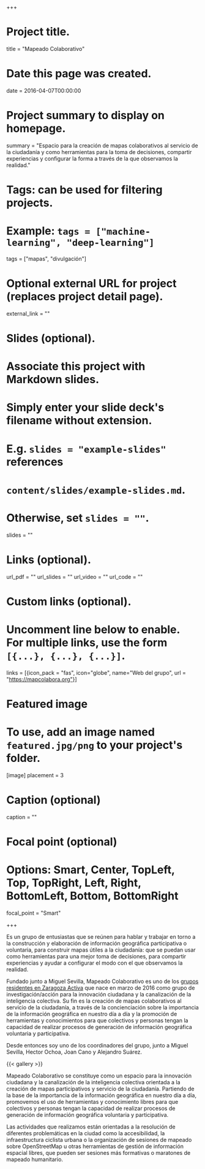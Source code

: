 +++
# Project title.
title = "Mapeado Colaborativo"

# Date this page was created.
date = 2016-04-07T00:00:00

# Project summary to display on homepage.
summary = "Espacio para la creación de mapas colaborativos al servicio de la ciudadanía y como herramientas para la toma de decisiones, compartir experiencias y configurar la forma a través de la que observamos la realidad."

# Tags: can be used for filtering projects.
# Example: `tags = ["machine-learning", "deep-learning"]`
tags = ["mapas", "divulgación"]

# Optional external URL for project (replaces project detail page).
external_link = ""

# Slides (optional).
#   Associate this project with Markdown slides.
#   Simply enter your slide deck's filename without extension.
#   E.g. `slides = "example-slides"` references
#   `content/slides/example-slides.md`.
#   Otherwise, set `slides = ""`.
slides = ""

# Links (optional).
url_pdf = ""
url_slides = ""
url_video = ""
url_code = ""

# Custom links (optional).
#   Uncomment line below to enable. For multiple links, use the form `[{...}, {...}, {...}]`.
links = [{icon_pack = "fas", icon="globe", name="Web del grupo", url = "https://mapcolabora.org"}]

# Featured image
# To use, add an image named `featured.jpg/png` to your project's folder.
[image]
  placement = 3
  # Caption (optional)
  caption = ""

  # Focal point (optional)
  # Options: Smart, Center, TopLeft, Top, TopRight, Left, Right, BottomLeft, Bottom, BottomRight
  focal_point = "Smart"

+++

Es un grupo de entusiastas que se reúnen para hablar y trabajar en torno a la construcción y elaboración de información geográfica participativa o voluntaria, para construir mapas útiles a la ciudadanía: que se puedan usar como herramientas para una mejor toma de decisiones, para compartir experiencias y ayudar a configurar el modo con el que observamos la realidad.

Fundado junto a Miguel Sevilla, Mapeado Colaborativo es uno de los [grupos residentes en Zaragoza Activa](http://blogzac.es/category/think-zac-las-armas/grupos-residentes/) que nace en marzo de 2016 como grupo de investigación/acción para la innovación ciudadana y la canalización de la inteligencia colectiva. Su fin es la creación de mapas colaborativos al servicio de la ciudadanía, a través de la concienciación sobre la importancia de la información geográfica en nuestro día a día y la promoción de herramientas y conocimientos para que colectivos y personas tengan la capacidad de realizar procesos de generación de información geográfica voluntaria y participativa.

Desde entonces soy uno de los coordinadores del grupo, junto a Miguel Sevilla, Hector Ochoa, Joan Cano y Alejandro Suárez.

{{< gallery >}}

Mapeado Colaborativo se constituye como un espacio para la innovación ciudadana y la canalización de la inteligencia colectiva orientada a la  creación de mapas participativos y servicio de la ciudadanía. Partiendo de la base de la importancia de la información geográfica en nuestro día a día, promovemos el uso de herramientas y conocimiento libres para que colectivos y personas tengan la capacidad de realizar procesos de generación de información geográfica voluntaria y participativa.

Las actividades que realizamos están orientadas a la resolución de diferentes problemáticas en la ciudad como la accesibilidad, la infraestructura ciclista urbana o la organización de sesiones de mapeado sobre OpenStreetMap u otras herramientas de gestión de información espacial libres, que pueden ser sesiones más formativas o maratones de mapeado humanitario.
